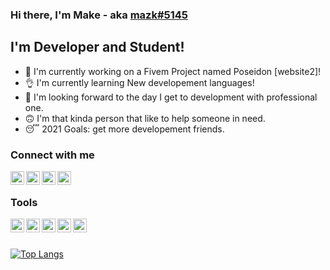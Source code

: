 ### Hi there, I'm Make - aka [mazk#5145][website]

## I'm Developer and Student!
- 👻 I'm currently working on a Fivem Project named Poseidon [website2]!
- 👌 I'm currently learning New developement languages!
- 👋 I'm looking forward to the day I get to development with professional one.
- 🙃 I'm that kinda person that like to help someone in need.
- 😴 2021 Goals: get more developement friends.

### Connect with me

[<img align="left" alt="Website" width="22px" src="https://pbs.twimg.com/profile_images/1162451996387004417/a0RB0SKQ_400x400.jpg" />][website]
[<img align="left" alt="Youtube" width="22px" src="https://i.imgur.com/t2KIPB6.png" />][youtube]
[<img align="left" alt="Twitch" width="22px" src="https://i.imgur.com/C0Ij9jL.png" />][twitch]
[<img align="left" alt="Discord" width="22px" src="https://cdn4.iconfinder.com/data/icons/logos-and-brands/512/91_Discord_logo_logos-512.png" />][Discord]

<br />

### Tools
[<img align="left" alt="Visual studio Code" width="22px" src="https://upload.wikimedia.org/wikipedia/commons/f/f3/Visual_Studio_Code_0.10.1_icon.png" />][vs]
[<img align="left" alt="Visual studio 2019" width="22px" src="https://www.telerik.com/sfimages/default-source/blogs/visual_studio_2012_logo-png-png" />][vs19]
[<img align="left" alt="JavaScript" width="22px" src="https://upload.wikimedia.org/wikipedia/commons/thumb/9/99/Unofficial_JavaScript_logo_2.svg/480px-Unofficial_JavaScript_logo_2.svg.png" />][js]
[<img align="left" alt="Node.js" width="22px" src="https://i.imgur.com/oDlZUhs.png" />][node]
[<img align="left" alt="MySQL" width="22px" src="https://www.mysql.com/common/logos/logo-mysql-170x115.png" />][sql]

<br />
<br />

[![Top Langs](https://github-readme-stats.vercel.app/api/top-langs/?username=mazk5145)](https://github.com/mazk5145)

<br />
<br />

[website]: https://www.xashop.eu
[youtube]: https://www.youtube.com/channel/UCxe3SSY8zaazDuqmfwEcbrQ
[twitch]: https://www.twitch.tv/mazkcsgo
[Discord]: https://dsc.gg/poseidonfivem
[vs]: https://code.visualstudio.com/
[vs19]: https://visualstudio.microsoft.com/downloads/
[js]: https://www.javascript.com/
[node]: https://nodejs.org/en/
[sql]: https://www.mysql.com/


